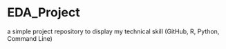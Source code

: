 # EDA_Project
a simple project repository to display my technical skill (GitHub, R, Python, Command Line)
